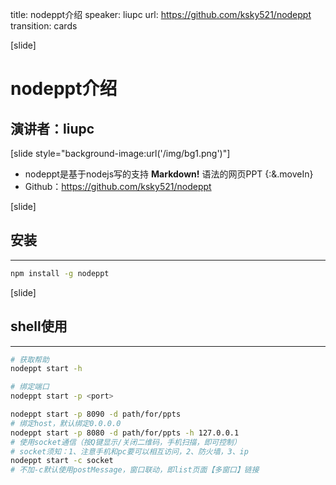 title: nodeppt介绍
speaker: liupc
url: https://github.com/ksky521/nodeppt
transition: cards

[slide]
# nodeppt介绍
## 演讲者：liupc

[slide style="background-image:url('/img/bg1.png')"]
- nodeppt是基于nodejs写的支持 **Markdown!** 语法的网页PPT {:&.moveIn}
- Github：https://github.com/ksky521/nodeppt

[slide]
## 安装
----

```bash
npm install -g nodeppt
```

[slide]
## shell使用
----

```bash
# 获取帮助 
nodeppt start -h 

# 绑定端口 
nodeppt start -p <port>
```

```bash
nodeppt start -p 8090 -d path/for/ppts 
# 绑定host，默认绑定0.0.0.0 
nodeppt start -p 8080 -d path/for/ppts -h 127.0.0.1 
# 使用socket通信（按Q键显示/关闭二维码，手机扫描，即可控制） 
# socket须知：1、注意手机和pc要可以相互访问，2、防火墙，3、ip 
nodeppt start -c socket 
# 不加-c默认使用postMessage，窗口联动，即list页面【多窗口】链接
```

